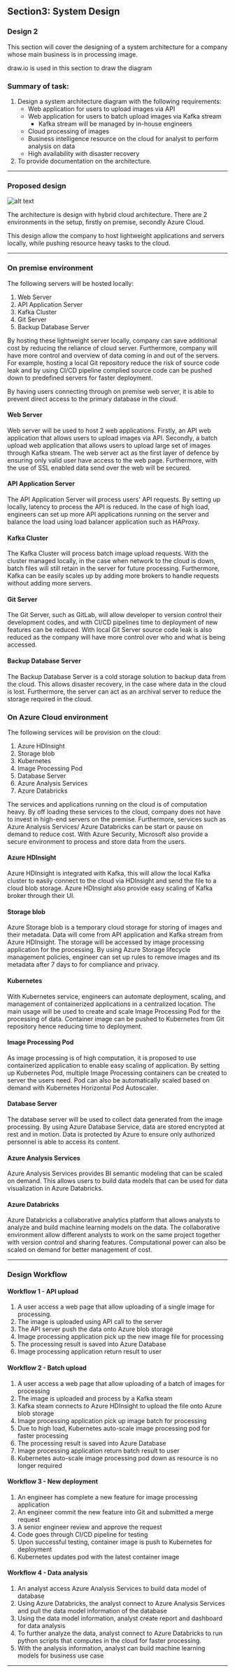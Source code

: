 ## Section3: System Design
### Design 2

This section will cover the designing of a system architecture for a company whose main business is in processing image.

draw.io is used in this section to draw the diagram 

 
### Summary of task:

1. Design a system architecture diagram with the following requirements:
   - Web application for users to upload images via API
   - Web application for users to batch upload images via Kafka stream
     - Kafka stream will be managed by in-house engineers
   - Cloud processing of images
   - Business intelligence resource on the cloud for analyst to perform analysis on data
   - High availability with disaster recovery
2. To provide documentation on the architecture.

---

### Proposed design

![alt text](https://github.com/ovixivo/Data-Engineer-Tech-Challenge/blob/section3-dev/Section%203%20-%20System%20Design/Design%202/Cloud%20data%20infrastructure%20system%20architecture%20diagram.png "System Architecture")

The architecture is design with hybrid cloud architecture.
There are 2 environments in the setup, firstly on premise, secondly Azure Cloud.

This design allow the company to host lightweight applications and servers locally, while pushing resource heavy tasks to the cloud.

---

### On premise environment

The following servers will be hosted locally:
1. Web Server
2. API Application Server
3. Kafka Cluster
4. Git Server
5. Backup Database Server

By hosting these lightweight server locally, company can save additional cost by reducing the reliance of cloud server.
Furthermore, company will have more control and overview of data coming in and out of the servers.
For example, hosting a local Git repository reduce the risk of source code leak and by using CI/CD pipeline complied source code can be pushed down to predefined servers for faster deployment.

By having users connecting through on premise web server, it is able to prevent direct access to the primary database in the cloud.

#### Web Server

Web server will be used to host 2 web applications.
Firstly, an API web application that allows users to upload images via API.
Secondly, a batch upload web application that allows users to upload large set of images through Kafka stream.
The web server act as the first layer of defence by ensuring only valid user have access to the web page. 
Furthermore, with the use of SSL enabled data send over the web will be secured.

#### API Application Server

The API Application Server will process users' API requests. By setting up locally, latency to process the API is reduced.
In the case of high load, engineers can set up more API applications running on the server and balance the load using load balancer application such as HAProxy.

#### Kafka Cluster

The Kafka Cluster will process batch image upload requests. 
With the cluster managed locally, in the case when network to the cloud is down, batch files will still retain in the server for future processing.
Furthermore, Kafka can be easily scales up by adding more brokers to handle requests without adding more servers.

#### Git Server

The Git Server, such as GitLab, will allow developer to version control their development codes, and with CI/CD pipelines time to deployment of new features can be reduced.
With local Git Server source code leak is also reduced as the company will have more control over who and what is being accessed.

#### Backup Database Server

The Backup Database Server is a cold storage solution to backup data from the cloud.
This allows disaster recovery, in the case where data in the cloud is lost.
Furthermore, the server can act as an archival server to reduce the storage required in the cloud.

### On Azure Cloud environment

The following services will be provision on the cloud:
1. Azure HDInsight
2. Storage blob
3. Kubernetes
4. Image Processing Pod
5. Database Server
6. Azure Analysis Services
7. Azure Databricks

The services and applications running on the cloud is of computation heavy.
By off loading these services to the cloud, company does not have to invest in high-end servers on the premise.
Furthermore, services such as Azure Analysis Services/ Azure Databricks can be start or pause on demand to reduce cost.
With Azure Security, Microsoft also provide a secure environment to process and store data from the users.

#### Azure HDInsight

Azure HDInsight is integrated with Kafka, this will allow the local Kafka cluster to easily connect to the cloud via HDInsight and send the file to a cloud blob storage.
Azure HDInsight also provide easy scaling of Kafka broker through their UI.

#### Storage blob

Azure Storage blob is a temporary cloud storage for storing of images and their metadata.
Data will come from API application and Kafka stream from Azure HDInsight.
The storage will be accessed by image processing application for the processing.
By using Azure Storage lifecycle management policies, engineer can set up rules to remove images and its metadata after 7 days to for compliance and privacy.

#### Kubernetes

With Kubernetes service, engineers can automate deployment, scaling, and management of containerized applications in a centralized location.
The main usage will be used to create and scale Image Processing Pod for the processing of data.
Container image can be pushed to Kubernetes from Git repository hence reducing time to deployment.

#### Image Processing Pod

As image processing is of high computation, it is proposed to use containerized application to enable easy scaling of application.
By setting up Kubernetes Pod, multiple Image Processing containers can be created to server the users need.
Pod can also be automatically scaled based on demand with Kubernetes Horizontal Pod Autoscaler.

#### Database Server

The database server will be used to collect data generated from the image processing.
By using Azure Database Service, data are stored encrypted at rest and in motion.
Data is protected by Azure to ensure only authorized personnel is able to access its content.

#### Azure Analysis Services

Azure Analysis Services provides BI semantic modeling that can be scaled on demand.
This allows users to build data models that can be used for data visualization in Azure Databricks.

#### Azure Databricks

Azure Databricks a collaborative analytics platform that allows analysts to analyze and build machine learning models on the data.
The collaborative environment allow different analysts to work on the same project together with version control and sharing features.
Computational power can also be scaled on demand for better management of cost.

---

### Design Workflow

#### Workflow 1 - API upload
1. A user access a web page that allow uploading of a single image for processing.
2. The image is uploaded using API call to the server
3. The API server push the data onto Azure blob storage
4. Image processing application pick up the new image file for processing
5. The processing result is saved into Azure Database
6. Image processing application return result to user

#### Workflow 2 - Batch upload
1. A user access a web page that allow uploading of a batch of images for processing
2. The image is uploaded and process by a Kafka steam
3. Kafka steam connects to Azure HDInsight to upload the file onto Azure blob storage
4. Image processing application pick up image batch for processing
5. Due to high load, Kubernetes auto-scale image processing pod for faster processing
6. The processing result is saved into Azure Database
7. Image processing application return batch result to user
8. Kubernetes auto-scale image processing pod down as resource is no longer required

#### Workflow 3 - New deployment
1. An engineer has complete a new feature for image processing application
2. An engineer commit the new feature into Git and submitted a merge request
3. A senior engineer review and approve the request
4. Code goes through CI/CD pipeline for testing
5. Upon successful testing, container image is push to Kubernetes for deployment
6. Kubernetes updates pod with the latest container image

#### Workflow 4 - Data analysis
1. An analyst access Azure Analysis Services to build data model of database
2. Using Azure Databricks, the analyst connect to Azure Analysis Services and pull the data model information of the database
3. Using the data model information, analyst create report and dashboard for data analysis
4. To further analyze the data, analyst connect to Azure Databricks to run python scripts that computes in the cloud for faster processing.
5. With the analysis information, analyst can build machine learning models for business use case

---



